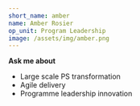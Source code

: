 ```yaml
---
short_name: amber
name: Amber Rosier
op_unit: Program Leadership
image: /assets/img/amber.png
---
```

**Ask me about**
- Large scale PS transformation
- Agile delivery
- Programme leadership innovation
